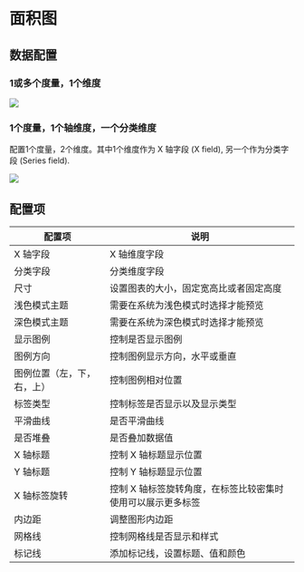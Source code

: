# 面积图

## 数据配置

### 1或多个度量，1个维度

![](https://static-docs.nocobase.com/202410091149684.png)

### 1个度量，1个轴维度，一个分类维度

配置1个度量，2个维度。其中1个维度作为 X 轴字段 (X field), 另一个作为分类字段 (Series field).

![](https://static-docs.nocobase.com/202410091153441.png)

## 配置项

| 配置项                     | 说明                                                        |
| -------------------------- | ----------------------------------------------------------- |
| X 轴字段                   | X 轴维度字段                                                |
| 分类字段                   | 分类维度字段                                                |
| 尺寸                       | 设置图表的大小，固定宽高比或者固定高度                      |
| 浅色模式主题               | 需要在系统为浅色模式时选择才能预览                          |
| 深色模式主题               | 需要在系统为深色模式时选择才能预览                          |
| 显示图例                   | 控制是否显示图例                                            |
| 图例方向                   | 控制图例显示方向，水平或垂直                                |
| 图例位置（左，下，右，上） | 控制图例相对位置                                            |
| 标签类型                   | 控制标签是否显示以及显示类型                                |
| 平滑曲线                   | 是否平滑曲线                                                |
| 是否堆叠                   | 是否叠加数据值                                              |
| X 轴标题                   | 控制 X 轴标题显示位置                                       |
| Y 轴标题                   | 控制 Y 轴标题显示位置                                       |
| X 轴标签旋转               | 控制 X 轴标签旋转角度，在标签比较密集时使用可以展示更多标签 |
| 内边距                     | 调整图形内边距                                              |
| 网格线                     | 控制网格线是否显示和样式                                    |
| 标记线                     | 添加标记线，设置标题、值和颜色                              |
